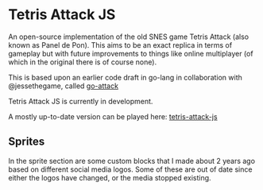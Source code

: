 # Tetris Attack JS

An open-source implementation of the old SNES game Tetris Attack (also known as
Panel de Pon).
This aims to be an exact replica in terms of gameplay but with future
improvements to things like online multiplayer (of which in the original there
is of course none).

This is based upon an earlier code draft in go-lang in collaboration with
@jessethegame, called [go-attack](https://github.com/jessethegame/go-attack)

Tetris Attack JS is currently in development.

A mostly up-to-date version can be played here:
[tetris-attack-js](http://tzwaan.com/tetris-attack-js/)

## Sprites

In the sprite section are some custom blocks that I made about 2 years ago based
on different social media logos. Some of these are out of date since either
the logos have changed, or the media stopped existing.
